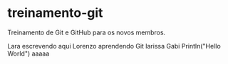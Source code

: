 # treinamento-git
Treinamento de Git e GitHub para os novos membros.

Lara escrevendo aqui
Lorenzo aprendendo Git
larissa
Gabi
Println("Hello World")
aaaaa

